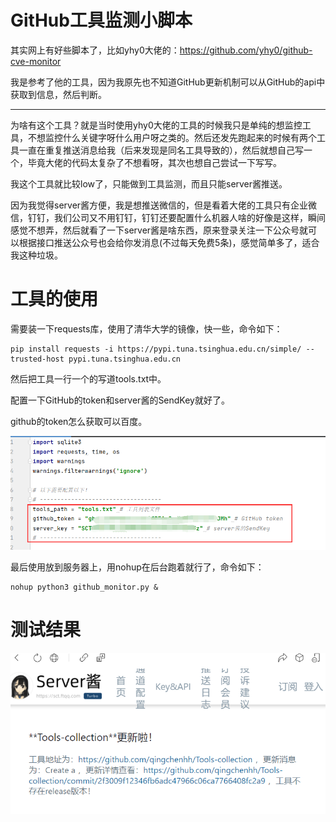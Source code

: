 # GitHub工具监测小脚本

其实网上有好些脚本了，比如yhy0大佬的：https://github.com/yhy0/github-cve-monitor

我是参考了他的工具，因为我原先也不知道GitHub更新机制可以从GitHub的api中获取到信息，然后判断。

---

为啥有这个工具？就是当时使用yhy0大佬的工具的时候我只是单纯的想监控工具，不想监控什么关键字呀什么用户呀之类的。然后还发先跑起来的时候有两个工具一直在重复推送消息给我（后来发现是同名工具导致的），然后就想自己写一个，毕竟大佬的代码太复杂了不想看呀，其次也想自己尝试一下写写。

我这个工具就比较low了，只能做到工具监测，而且只能server酱推送。

因为我觉得server酱方便，我是想推送微信的，但是看着大佬的工具只有企业微信，钉钉，我们公司又不用钉钉，钉钉还要配置什么机器人啥的好像是这样，瞬间感觉不想弄，然后就看了一下server酱是啥东西，原来登录关注一下公众号就可以根据接口推送公众号也会给你发消息(不过每天免费5条)，感觉简单多了，适合我这种垃圾。

# 工具的使用

需要装一下requests库，使用了清华大学的镜像，快一些，命令如下：

```
pip install requests -i https://pypi.tuna.tsinghua.edu.cn/simple/ --trusted-host pypi.tuna.tsinghua.edu.cn
```

然后把工具一行一个的写道tools.txt中。

配置一下GitHub的token和server酱的SendKey就好了。

github的token怎么获取可以百度。

![1679386101670](images/1679386101670.png)

最后使用放到服务器上，用nohup在后台跑着就行了，命令如下：

```
nohup python3 github_monitor.py &
```

# 测试结果

![1679386529979](images/1679386529979.png)

